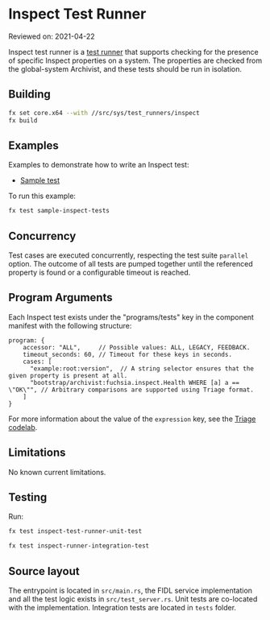 # Inspect Test Runner

Reviewed on: 2021-04-22

Inspect test runner is a [test runner][test-runner] that supports
checking for the presence of specific Inspect properties on a system. The
properties are checked from the global-system Archivist, and these tests
should be run in isolation.

## Building

```bash
fx set core.x64 --with //src/sys/test_runners/inspect
fx build
```

## Examples

Examples to demonstrate how to write an Inspect test:

- [Sample test](test_data/sample-inspect-tests/meta/sample_inspect_tests.cml)

To run this example:

```bash
fx test sample-inspect-tests
```

## Concurrency

Test cases are executed concurrently, respecting the test suite `parallel`
option. The outcome of all tests are pumped together until the referenced
property is found or a configurable timeout is reached.

## Program Arguments

Each Inspect test exists under the "programs/tests" key in the component manifest with the following structure:

```
program: {
    accessor: "ALL",     // Possible values: ALL, LEGACY, FEEDBACK.
    timeout_seconds: 60, // Timeout for these keys in seconds.
    cases: [
      "example:root:version",  // A string selector ensures that the given property is present at all.
      "bootstrap/archivist:fuchsia.inspect.Health WHERE [a] a == \"OK\"", // Arbitrary comparisons are supported using Triage format.
    ]
}
```

For more information about the value of the `expression` key, see the [Triage codelab][triage].

## Limitations

No known current limitations.

## Testing

Run:

```bash
fx test inspect-test-runner-unit-test

fx test inspect-runner-integration-test
```

## Source layout

The entrypoint is located in `src/main.rs`, the FIDL service implementation and
all the test logic exists in `src/test_server.rs`. Unit tests are co-located
with the implementation. Integration tests are located in `tests` folder.

[test-runner]: ../README.md
[triage]: /fuchsia-src/development/diagnostics/triage/codelab
